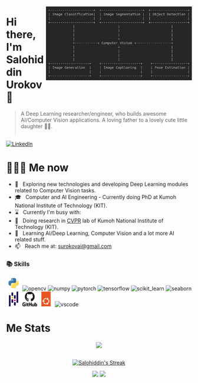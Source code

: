 <a href="https://github.com/salohiddin22/salohiddin22"><img src="vision.png" align="right" height="200"/></a>

# Hi there, I'm Salohiddin Urokov 👋

> A Deep Learning researcher/engineer, who builds awesome AI/Computer Vision applications. A loving father to a lovely cute little daughter 👨‍🍼.
<br/><br/>

<p align="end">

<a href="https://www.linkedin.com/in/salohiddin-urokov-61552a62/"><img alt="LinkedIn" src="https://img.shields.io/badge/LinkedIn-gray?style=flat-square&logo=linkedin"></a>

</p>

<h1> 👨🏻‍💻 Me now </h1>

- 🤔 &nbsp; Exploring new technologies and developing Deep Learning modules related to Computer Vision tasks.
- 🎓 &nbsp; Computer and AI Engineering - Currently doing PhD at Kumoh National Institute of Technology (KIT).
- ⌛️ &nbsp; Currently I'm busy with:
- 💼 &nbsp; Doing research in [CVPR](http://cvpr.kumoh.ac.kr) lab of Kumoh National Institute of Technology (KIT).
- 🌱 &nbsp; Learning AI/Deep Learning, Computer Vision and a lot more AI related stuff.
- 📫 &nbsp; Reach me at: surokovai@gmail.com


### 📚 Skills
<p align="left">
  <img src="https://raw.githubusercontent.com/github/explore/80688e429a7d4ef2fca1e82350fe8e3517d3494d/topics/python/python.png" alt="python" width="40" height="40"/>
  <img src="https://www.vectorlogo.zone/logos/opencv/opencv-icon.svg" alt="opencv" width="40" height="40"/> 
  <img src="https://numpy.org/images/logo.svg" alt="numpy" width="40" height="40"/> 
  <img src="https://www.vectorlogo.zone/logos/pytorch/pytorch-icon.svg" alt="pytorch" width="40" height="40"/>
  <img src="https://www.vectorlogo.zone/logos/tensorflow/tensorflow-icon.svg" alt="tensorflow" width="40" height="40"/>
  <img src="https://upload.wikimedia.org/wikipedia/commons/0/05/Scikit_learn_logo_small.svg" alt="scikit_learn" width="40" height="40"/>
  <img src="https://seaborn.pydata.org/_images/logo-mark-lightbg.svg" alt="seaborn" width="40" height="40"/>
  <img src="https://raw.githubusercontent.com/devicons/devicon/2ae2a900d2f041da66e950e4d48052658d850630/icons/pandas/pandas-original.svg" alt="pandas" width="40" height="40"/>
  <img src="https://github.com/devicons/devicon/blob/master/icons/github/github-original-wordmark.svg" alt="github" width="40" height="40"/> 
  <img src="https://github.com/devicons/devicon/blob/master/icons/ubuntu/ubuntu-original.svg" alt="linux" width="40" height="40"/>
  <img src="https://code.visualstudio.com/assets/images/code-stable.png" alt="vscode" width="40" height="40"/>
</p>

<!--
<br/>


<br/>
-->
<h1>Me Stats</h1>

<div align="center">
<a href="">
  <img align="center" src="https://github-readme-stats.vercel.app/api?username=salohiddin22&count_private=true&include_all_commits=true&show_icons=true&title_color=007bff&text_color=e7e7e7&icon_color=007bff&bg_color=171c28" />
<a />
<div>
 <br/>

[![Salohiddin's Streak](https://github-readme-streak-stats.herokuapp.com?user=salohiddin22&theme=dark&date_format=M%20j%5B%2C%20Y%5D&border=FFFFFF&ring=3722DD)](https://git.io/streak-stats)

[![](https://komarev.com/ghpvc/?username=salohiddin22&color=orange&label=Profile%20Views)](https://github.com/salohiddin22/salohiddin22)
[![](https://img.shields.io/github/followers/salohiddin22?label=GitHub%20Followers)](https://github.com/salohiddin22/salohiddin22)

<!--
**salohiddin22/salohiddin22** is a ✨ _special_ ✨ repository because its `README.md` (this file) appears on your GitHub profile.

Here are some ideas to get you started:

- 🔭 I’m currently working on ...
- 🌱 I’m currently learning ...
- 👯 I’m looking to collaborate on ...
- 🤔 I’m looking for help with ...
- 💬 Ask me about ...
- 📫 How to reach me: ...
- 😄 Pronouns: ...
- ⚡ Fun fact: ...
-->
